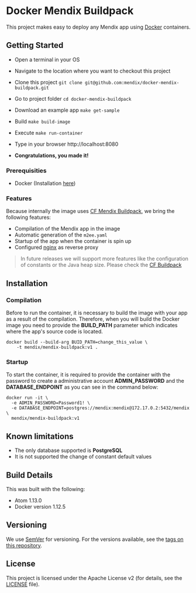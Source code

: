 # Docker Mendix Buildpack

This project makes easy to deploy any Mendix app using [Docker](https://www.docker.com/) containers.

## Getting Started

* Open a terminal in your OS
* Navigate to the location where you want to checkout this project
* Clone this project ```git clone git@github.com:mendix/docker-mendix-buildpack.git```
* Go to project folder ```cd docker-mendix-buildpack```
* Download an example app ```make get-sample```
* Build ```make build-image```
* Execute ```make run-container```

* Type in your browser http://localhost:8080
* **Congratulations, you made it!**

### Prerequisities

* Docker (Installation [here](https://docs.docker.com/engine/installation/))

### Features

Because internally the image uses [CF Mendix Buildpack](https://github.com/mendix/cf-mendix-buildpack), we bring the following features:  

* Compilation of the Mendix app in the image
* Automatic generation of the ```m2ee.yaml```
* Startup of the app when the container is spin up  
* Configured [nginx](https://nginx.org/) as reverse proxy

> In future releases we will support more features like the configuration of constants or the Java heap size. Please check the [CF Buildpack](https://github.com/mendix/cf-mendix-buildpack)

## Installation

### Compilation

Before to run the container, it is necessary to build the image with your app as a result of the compilation. Therefore, when you will build the Docker image you need to provide the **BUILD_PATH** parameter which indicates where the app's source code is located.

```
docker build --build-arg BUID_PATH=change_this_value \
	-t mendix/mendix-buildpack:v1 .
```

### Startup

To start the container, it is required to provide the container with the password
to create a administrative account **ADMIN_PASSWORD** and the **DATABASE_ENDPOINT**
as you can see in the command below:

```
docker run -it \
  -e ADMIN_PASSWORD=Password1! \
  -e DATABASE_ENDPOINT=postgres://mendix:mendix@172.17.0.2:5432/mendix \
  mendix/mendix-buildpack:v1  
```

## Known limitations

* The only database supported is **PostgreSQL**
* It is not supported the change of constant default values

## Build Details

This was built with the following:

* Atom 1.13.0
* Docker version 1.12.5

## Versioning

We use [SemVer](http://semver.org/) for versioning. For the versions available, see the [tags on this repository](https://github.com/mendix/IBM-Watson-Connector-Kit/tags).

## License

This project is licensed under the Apache License v2 (for details, see the [LICENSE](LICENSE-2.0.txt) file).
